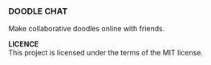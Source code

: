 ### DOODLE CHAT

Make collaborative doodles online with friends.

**LICENCE**<br>
This project is licensed under the terms of the MIT license.
